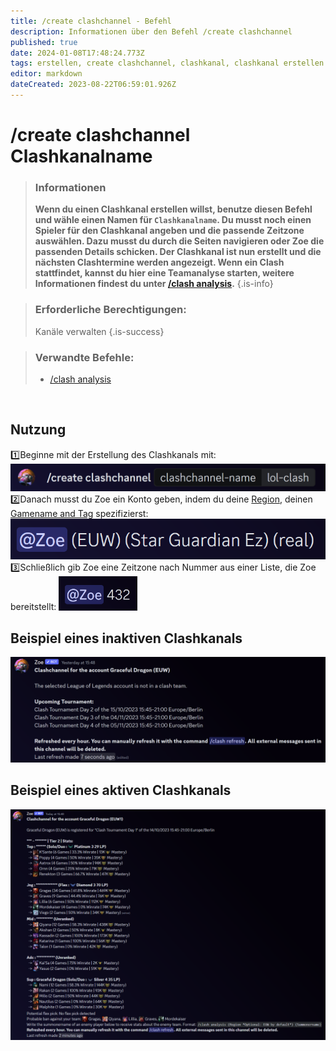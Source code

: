 ```yaml
---
title: /create clashchannel - Befehl
description: Informationen über den Befehl /create clashchannel
published: true
date: 2024-01-08T17:48:24.773Z
tags: erstellen, create clashchannel, clashkanal, clashkanal erstellen
editor: markdown
dateCreated: 2023-08-22T06:59:01.926Z
---
```


# /create clashchannel Clashkanalname

>### Informationen
>**Wenn du einen Clashkanal erstellen willst, benutze diesen Befehl und wähle einen Namen für `Clashkanalname`. Du musst noch einen Spieler für den Clashkanal angeben und die passende Zeitzone auswählen. Dazu musst du durch die Seiten navigieren oder Zoe die passenden Details schicken. Der Clashkanal ist nun erstellt und die nächsten Clashtermine werden angezeigt. Wenn ein Clash stattfindet, kannst du hier eine Teamanalyse starten, weitere Informationen findest du unter [/clash analysis](/de/commands/clash/analysis).**
>{.is-info}

>### Erforderliche Berechtigungen: 
>Kanäle verwalten
>{.is-success}

>### Verwandte Befehle:
>-   [/clash analysis](/de/commands/clash/analysis/)

<br>

## Nutzung
:one:Beginne mit der Erstellung des Clashkanals mit:
![](/en_/en_create_clashchannel_riotid_1.png) <br>
:two:Danach musst du Zoe ein Konto geben, indem du deine [Region](/en/terms/region), deinen [Gamename and Tag](/en/terms/riotid) spezifizierst:
![](/en_/en_create_clashchannel_riotid_2.png) <br>
:three:Schließlich gib Zoe eine Zeitzone nach Nummer aus einer Liste, die Zoe bereitstellt:
<img src="/en_/en_create_clashchannel_time.png" width="25%"> <br>

## Beispiel eines inaktiven Clashkanals

![](/en_/en_clashchannel_inactive.png)

## Beispiel eines aktiven Clashkanals

![](/en_/en_clashchannel_active.png)

